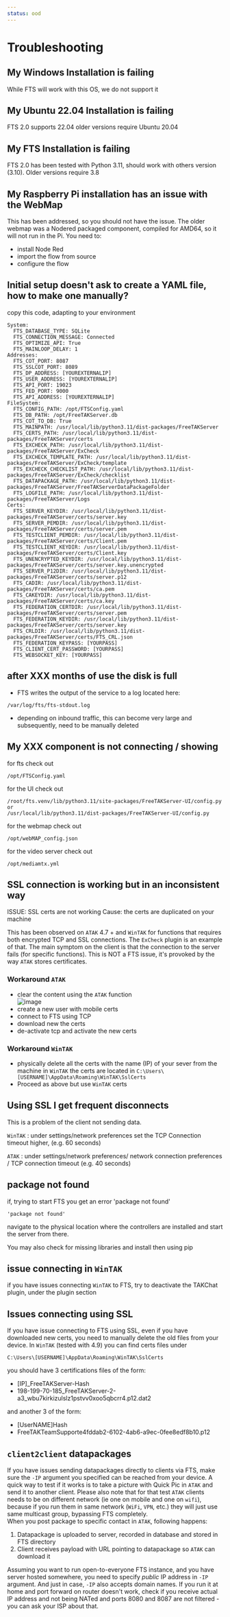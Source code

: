 ```yaml
---
status: ood
---
```


# Troubleshooting

## My Windows Installation is failing
While FTS will work with this OS, we do not support it

## My Ubuntu 22.04 Installation is failing
FTS 2.0 supports 22.04 older versions require Ubuntu 20.04

## My FTS Installation is failing
FTS 2.0 has been tested with Python 3.11, 
should work with others version (3.10). 
Older versions require 3.8

## My Raspberry Pi installation has an issue with the WebMap
This has been addressed, so you should not have the issue. 
The older webmap was a Nodered packaged component, compiled for AMD64, so it will not run in the Pi.
You need to:
 * install Node Red 
 * import the flow from source
 * configure the flow

## Initial setup doesn't ask to create a YAML file, how to make one manually?
copy this code, adapting to your environment

```
System:
  FTS_DATABASE_TYPE: SQLite
  FTS_CONNECTION_MESSAGE: Connected
  FTS_OPTIMIZE_API: True
  FTS_MAINLOOP_DELAY: 1
Addresses:
  FTS_COT_PORT: 8087
  FTS_SSLCOT_PORT: 8089
  FTS_DP_ADDRESS: [YOUREXTERNALIP]
  FTS_USER_ADDRESS: [YOUREXTERNALIP]
  FTS_API_PORT: 19023
  FTS_FED_PORT: 9000
  FTS_API_ADDRESS: [YOUREXTERNALIP]
FileSystem:
  FTS_CONFIG_PATH: /opt/FTSConfig.yaml
  FTS_DB_PATH: /opt/FreeTAKServer.db
  FTS_COT_TO_DB: True
  FTS_MAINPATH: /usr/local/lib/python3.11/dist-packages/FreeTAKServer
  FTS_CERTS_PATH: /usr/local/lib/python3.11/dist-packages/FreeTAKServer/certs
  FTS_EXCHECK_PATH: /usr/local/lib/python3.11/dist-packages/FreeTAKServer/ExCheck
  FTS_EXCHECK_TEMPLATE_PATH: /usr/local/lib/python3.11/dist-packages/FreeTAKServer/ExCheck/template
  FTS_EXCHECK_CHECKLIST_PATH: /usr/local/lib/python3.11/dist-packages/FreeTAKServer/ExCheck/checklist
  FTS_DATAPACKAGE_PATH: /usr/local/lib/python3.11/dist-packages/FreeTAKServer/FreeTAKServerDataPackageFolder
  FTS_LOGFILE_PATH: /usr/local/lib/python3.11/dist-packages/FreeTAKServer/Logs
Certs:
  FTS_SERVER_KEYDIR: /usr/local/lib/python3.11/dist-packages/FreeTAKServer/certs/server.key
  FTS_SERVER_PEMDIR: /usr/local/lib/python3.11/dist-packages/FreeTAKServer/certs/server.pem
  FTS_TESTCLIENT_PEMDIR: /usr/local/lib/python3.11/dist-packages/FreeTAKServer/certs/Client.pem
  FTS_TESTCLIENT_KEYDIR: /usr/local/lib/python3.11/dist-packages/FreeTAKServer/certs/Client.key
  FTS_UNENCRYPTED_KEYDIR: /usr/local/lib/python3.11/dist-packages/FreeTAKServer/certs/server.key.unencrypted
  FTS_SERVER_P12DIR: /usr/local/lib/python3.11/dist-packages/FreeTAKServer/certs/server.p12
  FTS_CADIR: /usr/local/lib/python3.11/dist-packages/FreeTAKServer/certs/ca.pem
  FTS_CAKEYDIR: /usr/local/lib/python3.11/dist-packages/FreeTAKServer/certs/ca.key
  FTS_FEDERATION_CERTDIR: /usr/local/lib/python3.11/dist-packages/FreeTAKServer/certs/server.pem
  FTS_FEDERATION_KEYDIR: /usr/local/lib/python3.11/dist-packages/FreeTAKServer/certs/server.key
  FTS_CRLDIR: /usr/local/lib/python3.11/dist-packages/FreeTAKServer/certs/FTS_CRL.json
  FTS_FEDERATION_KEYPASS: [YOURPASS]
  FTS_CLIENT_CERT_PASSWORD: [YOURPASS]
  FTS_WEBSOCKET_KEY: [YOURPASS]
```

## after XXX months of use the disk is full
 * FTS writes the output of the service to a log located here:
```
/var/log/fts/fts-stdout.log
```
 * depending on inbound traffic, this can become very large and subsequently, need to be manually deleted

## My XXX component is not connecting / showing
for fts check out 
```
/opt/FTSConfig.yaml
```

for the UI check out
```
/root/fts.venv/lib/python3.11/site-packages/FreeTAKServer-UI/config.py
or
/usr/local/lib/python3.11/dist-packages/FreeTAKServer-UI/config.py
```

for the webmap check out
```
/opt/webMAP_config.json
```
for the video server check out
```
/opt/mediamtx.yml
```

## SSL connection is working but in an inconsistent way
ISSUE: SSL certs are not working
Cause: the certs are duplicated on your machine

This has been observed on `ATAK` 4.7 + and `WinTAK` for functions that requires both encrypted TCP and SSL connections.
The `ExCheck` plugin is an example of that. 
The main symptom on the client is that the connection to the server fails (for specific functions).
This is NOT a FTS issue, it's provoked by the way `ATAK` stores certificates.

### Workaround `ATAK` 
 * clear the content using the `ATAK` function  
![image](https://github.com/FreeTAKTeam/FreeTAKServer-User-Docs/assets/60719165/70561476-2252-46eb-8a9e-c7a0717b8d78)
 * create a new user with mobile certs
 * connect to FTS using TCP
 * download new the certs
 * de-activate tcp and activate the new certs
### Workaround `WinTAK` 
 
 * physically delete all the certs with the name (IP) of your sever from the machine in `WinTAK` the certs are located in
   ```C:\Users\[USERNAME]\AppData\Roaming\WinTAK\SslCerts``` 
 * Proceed as above but use `WinTAK` certs

## Using SSL I get frequent disconnects
This is a problem of the client not sending data. 

`WinTAK`
: under settings/network preferences set the TCP Connection timeout higher, (e.g. 60 seconds)

`ATAK`
: under settings/network preferences/ network connection preferences / TCP connection timeout  (e.g. 40 seconds)

## package not found
if, trying to start FTS you get an error 'package not found'
```
'package not found'
```
navigate to the physical location where the controllers are installed and start the server from there.

You may also check for missing libraries and install then using pip

## issue connecting in `WinTAK`
if you have issues connecting `WinTAK` to FTS, 
try to deactivate the TAKChat plugin, under the plugin section

## Issues connecting using SSL
If you have issue connecting to FTS using SSL, 
even if you have downloaded new certs, you need to manually delete the old files from your device. 
In `WinTAK` (tested with 4.9)  you can find certs files under 
```
C:\Users\[USERNAME]\AppData\Roaming\WinTAK\SslCerts
```
you should have 3 certifications files of the form:

 * \[IP]_FreeTAKServer-Hash
 * 198-199-70-185_FreeTAKServer-2-a3_wbu7kirkizulslz1pstvv0xoo5qbcrr4.p12.dat2

and another 3 of the form:

 * [UserNAME]Hash
 * FreeTAKTeamSupporte4fddab2-6102-4ab6-a9ec-0fee8edf8b10.p12

## `client2client` datapackages
If you have issues sending datapackages directly to clients via FTS, 
make sure the `-IP` argument you specified can be reached from your device.
A quick way to test if it works is to take a picture with Quick Pic in `ATAK` and send it to another client.
Please also note that for that test `ATAK` clients needs to be on different network (ie one on mobile and one on `wifi`), because if you run them in same network (`WiFi`, `VPN`, etc.) they will just use same multicast group, bypassing FTS completely.  
When you post package to specific contact in `ATAK`, following happens:  

  1) Datapackage is uploaded to server, recorded in database and stored in FTS directory  
  2) Client receives payload with URL pointing to datapackage so `ATAK` can download it   

Assuming you want to run open-to-everyone FTS instance, and you have server hosted somewhere,
you need to specify _public_ IP address in `-IP` argument.
And just in case, `-IP` also accepts domain names.
If you run it at home and port forward on router doesn't work,
check if you receive actual IP address and not being NATed
and ports 8080 and 8087 are not filtered - you can ask your ISP about that.
